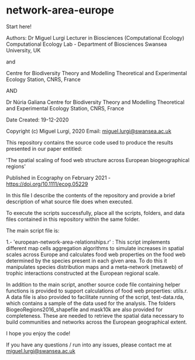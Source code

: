 # network-area-europe

Start here!

Authors: Dr Miguel Lurgi
Lecturer in Biosciences (Computational Ecology)
Computational Ecology Lab - Department of Biosciences
Swansea University, UK
 
and

Centre for Biodiversity Theory and Modelling
Theoretical and Experimental Ecology Station, CNRS, France

AND

Dr Núria Galiana
Centre for Biodiversity Theory and Modelling
Theoretical and Experimental Ecology Station, CNRS, France

Date Created: 19-12-2020

Copyright (c) Miguel Lurgi, 2020
Email: miguel.lurgi@swansea.ac.uk

This repository contains the source code used to produce the results presented in our paper entitled:

'The spatial scaling of food web structure across European biogeographical regions'

Published in Ecography on February 2021 - https://doi.org/10.1111/ecog.05229

In this file I describe the contents of the repository and provide a brief description of what source file does when executed.

To execute the scripts successfully, place all the scripts, folders, and data files contained in this repository within the same folder.

The main script file is:

1.- 'european-network-area-relationships.r' : This script implements different map cells aggregation algorithms to simulate increases in spatial scales across Europe and calculates food web properties on the food web determined by the species present in each given area. To do this it manipulates species distribution maps and a meta-network (metaweb) of trophic interactions constructed at the European regional scale.

In addition to the main script, another source code file containing helper functions is provided to support calculations of food web properties: utils.r. A data file is also provided to facilitate running of the script, test-data.rda, which contains a sample of the data used for the analysis. The folders BiogeoRegions2016_shapefile and mask10k are also provided for completeness. These are needed to retrieve the spatial data necessary to build communities and networks across the European geographical extent.

I hope you enjoy the code!

If you have any questions / run into any issues, please contact me at miguel.lurgi@swansea.ac.uk






